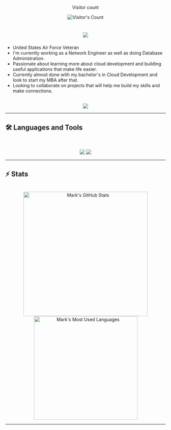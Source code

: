 <!---
m-kiser/m-kiser is a ✨ special ✨ repository because its `README.md` (this file) appears on your GitHub profile.
You can click the Preview link to take a look at your changes.
--->
<div align="center"> 
  <p>Visitor count</p>
  <img src="https://profile-counter.glitch.me/m-kiser/count.svg" alt="Visitor's Count" />
</div>

<h1 align="center">
    <img src="https://readme-typing-svg.herokuapp.com/?font=Inter&size=48&center=true&vCenter=true&width=500&height=70&color=4493F8&duration=4000&lines=Hi+There!+👋;+I'm+Mark!;" />
</h1>

### 
- United States Air Force Veteran
- I'm currently working as a Network Engineer as well as doing Database Administration.
- Passionate about learning more about cloud development and building useful applications that make life easier.
- Currently almost done with my bachelor's in Cloud Development and look to start my MBA after that.
- Looking to collaborate on projects that will help me build my skills and make connections.

<br>

<div align="center">
  <a href="https://linkedin.com/in/marktannerkiser" target="_blank">
    <img src="https://img.shields.io/badge/LinkedIn-0077B5?style=for-the-badge&logo=linkedin&logoColor=white" target="_blank" />
  </a>
</div>

<hr>


## 🛠️ Languages and Tools

<br>

<p align="center">
  <img src="https://skillicons.dev/icons?i=python,mysql,html,css,js,docker,linux" />
  <img src="https://skillicons.dev/icons?i=notion,powershell,raspberrypi,regex,unity,vscode" />
</p>

<hr>

## ⚡️ Stats

<br>

<div align=center>
  <img width=390 src="https://github-readme-stats.vercel.app/api?username=m-kiser&theme=transparent&count_private=true&show_icons=true&rank_icon=github&locale=en" alt="Mark's GitHub Stats" />
  <img width=325 src="https://github-readme-stats.vercel.app/api/top-langs?username=m-kiser&theme=transparent&layout=donut&hide=css&langs_count=8&border_radius=10&show_icons=true&locale=en" alt="Mark's Most Used Languages" />
</div>

<hr>

